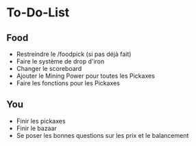 # To-Do-List

## Food

- Restreindre le /foodpick (si pas déjà fait)
- Faire le système de drop d'iron
- Changer le scoreboard
- Ajouter le Mining Power pour toutes les Pickaxes
- Faire les fonctions pour les Pickaxes

## You

- Finir les pickaxes
- Finir le bazaar
- Se poser les bonnes questions sur les prix et le balancement
